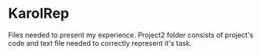 # KarolRep
Files needed to present my experience.
Project2 folder consists of project's code and text file needed to correctly represent it's task.
